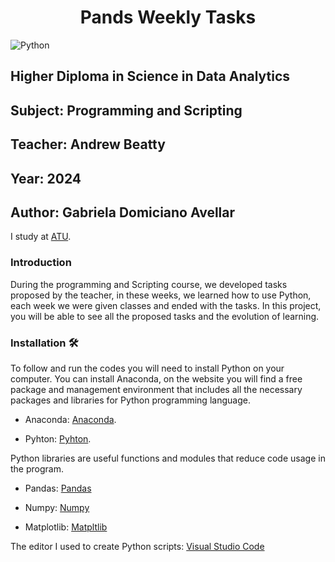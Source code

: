 <h1 align="center"> Pands Weekly Tasks </h1>

![Python](https://engenharia360.com/wp-content/uploads/2019/04/python-engenharia360-3-1024x512.png)

## Higher Diploma in Science in Data Analytics
## Subject: Programming and Scripting
## Teacher: Andrew Beatty
## Year: 2024
## Author: Gabriela Domiciano Avellar 

I study at [ATU](https://www.atu.ie).

### Introduction
During the programming and Scripting course, we developed tasks proposed by the teacher, in these weeks, we learned how to use Python, each week we were given classes and ended with the tasks. In this project, you will be able to see all the proposed tasks and the evolution of learning.

### Installation 🛠️
To follow and run the codes you will need to install Python on your computer.
You can install Anaconda, on the website you will find a free package and management environment that includes all the necessary packages and libraries for Python programming language.

 - Anaconda: [Anaconda](https://www.anaconda.com).

 - Pyhton: [Pyhton](https://www.python.org).

Python libraries are useful functions and modules that reduce code usage in the program.

- Pandas: [Pandas](https://pandas.pydata.org)

- Numpy: [Numpy](https://numpy.org)

- Matplotlib: [Matpltlib](https://matplotlib.org)

The editor I used to create Python scripts: [Visual Studio Code](https://code.visualstudio.com)




